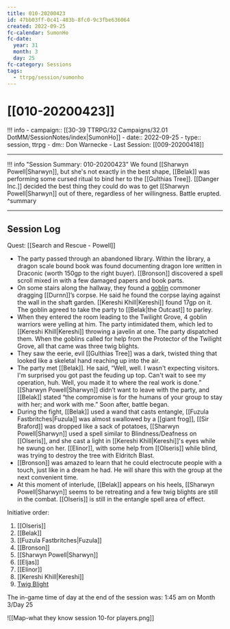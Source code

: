 ```yaml
---
title: 010-20200423
id: 47bb03ff-0c41-483b-8fc0-9c3fbe636064
created: 2022-09-25
fc-calendar: SumonHo
fc-date:
  year: 31
  month: 3
  day: 25
fc-category: Sessions
tags:
  - ttrpg/session/sumonho
---
```


# [[010-20200423]]

!!! info
    - campaign:: [[30-39 TTRPG/32 Campaigns/32.01 DotMM/SessionNotes/index|SumonHo]]
    - date:: 2022-09-25
    - type:: session, ttrpg
    - dm:: Don Warnecke
    - Last Session: [[009-20200418]]


---

!!! info "Session Summary: 010-20200423"
    We found [[Sharwyn Powell|Sharwyn]], but she's not exactly in the best shape, [[Belak]] was performing some cursed ritual to bind her to the [[Gulthias Tree]]. [[Danger Inc.]] decided the best thing they could do was to get [[Sharwyn Powell|Sharwyn]] out of there, regardless of her willingness. Battle erupted.
    ^summary

---


## Session Log

Quest: [[Search and Rescue - Powell]]

- The party passed through an abandoned library. Within the library, a dragon scale bound book was found documenting dragon lore written in Draconic (worth 150gp to the right buyer). [[Bronson]] discovered a spell scroll mixed in with a few damaged papers and book parts. 
- On some stairs along the hallway, they found a [goblin](https://ddb.ac/monsters/goblin) commoner dragging [[Durnn]]’s corpse. He said he found the corpse laying against the wall in the shaft garden. [[Kereshi Khill|Kereshi]] found 17gp on it. The goblin agreed to take the party to [[Belak|the Outcast]] to parley.
- When they entered the room leading to the Twilight Grove, 4 goblin warriors were yelling at him. The party intimidated them, which led to [[Kereshi Khill|Kereshi]] throwing a javelin at one. The party dispatched them. When the goblins called for help from the Protector of the Twilight Grove, all that came was three twig blights.
- They saw the eerie, evil [[Gulthias Tree]] was a dark, twisted thing that looked like a skeletal hand reaching up into the air.
- The party met [[Belak]]. He said, “Well, well. I wasn't expecting visitors. I'm surprised you got past the feuding up top. Can't wait to see my operation, huh. Well, you made it to where the real work is done.” [[Sharwyn Powell|Sharwyn]] didn’t want to leave with the party, and [[Belak]] stated “the compromise is for the humans of your group to stay with her; and work with me.” Soon after, battle began.
- During the fight, [[Belak]] used a wand that casts entangle, [[Fuzula Fastbritches|Fuzula]] was almost swallowed by a [[giant frog]], [[Sir Braford]] was dropped like a sack of potatoes, [[Sharwyn Powell|Sharwyn]] used a spell similar to Blindness/Deafness on [[Olseris]], and she cast a light in [[Kereshi Khill|Kereshi]]'s eyes while he swung on her. [[Elinor]], with some help from [[Olseris]] while blind, was trying to destroy the tree with Eldritch Blast.
- [[Bronson]] was amazed to learn that he could electrocute people with a touch, just like in a dream he had. He will share this with the group at the next convenient time.
- At this moment of interlude, [[Belak]] appears on his heels, [[Sharwyn Powell|Sharwyn]] seems to be retreating and a few twig blights are still in the combat. [[Olseris]] is still in the entangle spell area of effect.

Initiative order: 

1. [[Olseris]]
2. [[Belak]]
3. [[Fuzula Fastbritches|Fuzula]]
4. [[Bronson]]
5. [[Sharwyn Powell|Sharwyn]]
6. [[Eljas]]
7. [[Elinor]]
8. [[Kereshi Khill|Kereshi]]
9. [Twig Blight](https://ddb.ac/monsters/twig-blight)

The in-game time of day at the end of the session was: 1:45 am on Month 3/Day 25

![[Map-what they know session 10-for players.png]]
